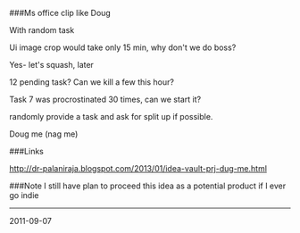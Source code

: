 ###Ms office clip like Doug

With random task

Ui image crop would take only 15 min, why don't we do boss?

Yes- let's squash, later

12 pending task? Can we kill a few this hour?

Task 7 was procrostinated 30 times, can we start it? 

randomly provide a task and ask for split up if possible.


Doug me (nag me)

###Links

http://dr-palaniraja.blogspot.com/2013/01/idea-vault-prj-dug-me.html

###Note
I still have plan to proceed this idea as a potential product if I ever go indie

---

2011-09-07